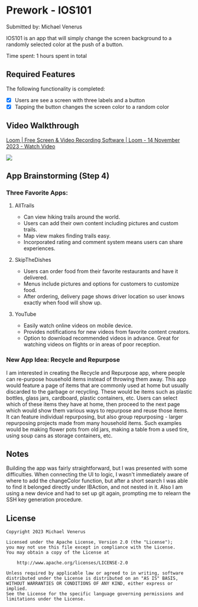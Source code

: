# Prework - IOS101

Submitted by: Michael Venerus

IOS101 is an app that will simply change the screen background to a randomly selected color at the push of a button.

Time spent: 1 hours spent in total

## Required Features

The following functionality is completed:

- [X] Users are see a screen with three labels and a button
- [X] Tapping the button changes the screen color to a random color
 
## Video Walkthrough

<div>
    <a href="https://www.loom.com/share/9e8f56eb48b34b309ff17771318f7d18">
      <p>Loom | Free Screen & Video Recording Software | Loom - 14 November 2023 - Watch Video</p>
    </a>
    <a href="https://www.loom.com/share/9e8f56eb48b34b309ff17771318f7d18">
      <img style="max-width:300px;" src="https://cdn.loom.com/sessions/thumbnails/9e8f56eb48b34b309ff17771318f7d18-with-play.gif">
    </a>
  </div>

## App Brainstorming (Step 4)

### Three Favorite Apps:
1. AllTrails
   - Can view hiking trails around the world.
   - Users can add their own content including pictures and custom trails.
   - Map view makes finding trails easy.
   - Incorporated rating and comment system means users can share experiences.
  
2. SkipTheDishes
   - Users can order food from their favorite restaurants and have it delivered.
   - Menus include pictures and options for customers to customize food.
   - After ordering, delivery page shows driver location so user knows exactly when food will show up.

3. YouTube
   - Easily watch online videos on mobile device.
   - Provides notifications for new videos from favorite content creators.
   - Option to download recommended videos in advance. Great for watching videos on flights or in areas of poor reception.


### New App Idea: Recycle and Repurpose
I am interested in creating the Recycle and Repurpose app, where people can re-purpose household items instead of throwing them away. This app would feature a page of items that are commonly used at home but usually discarded to the garbage or recycling. These would be items such as plastic bottles, glass jars, cardboard, plastic containers, etc. Users can select which of these items they have at home, then proceed to the next page which would show them various ways to repurpose and reuse those items. It can feature individual repurposing, but also group repurposing - larger repurposing projects made from many household items. Such examples would be making flower pots from old jars, making a table from a used tire, using soup cans as storage containers, etc.

## Notes

Building the app was fairly straightforward, but I was presented with some difficulties. When connecting the UI to logic, I wasn't immediately aware of where to add the changeColor function, but after a short search I was able to find it belonged directly under IBAction, and not nested in it. Also I am using a new device and had to set up git again, prompting me to relearn the SSH key generation procedure. 

## License

    Copyright 2023 Michael Venerus

    Licensed under the Apache License, Version 2.0 (the "License");
    you may not use this file except in compliance with the License.
    You may obtain a copy of the License at

        http://www.apache.org/licenses/LICENSE-2.0

    Unless required by applicable law or agreed to in writing, software
    distributed under the License is distributed on an "AS IS" BASIS,
    WITHOUT WARRANTIES OR CONDITIONS OF ANY KIND, either express or implied.
    See the License for the specific language governing permissions and
    limitations under the License.
